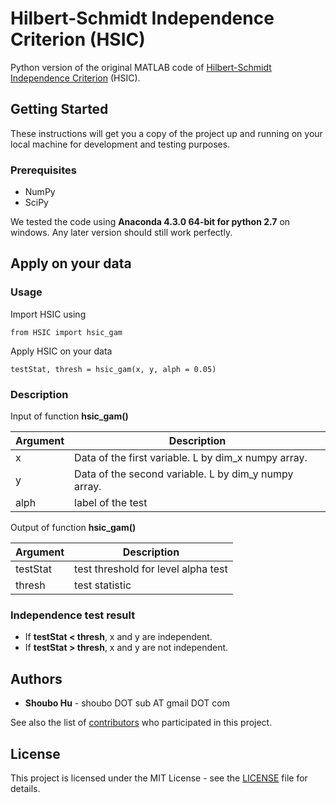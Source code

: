 # Hilbert-Schmidt Independence Criterion (HSIC)

Python version of the original MATLAB code of [Hilbert-Schmidt Independence Criterion](http://papers.nips.cc/paper/3201-a-kernel-statistical-test-of-independence.pdf) (HSIC).

## Getting Started

These instructions will get you a copy of the project up and running on your local machine for development and testing purposes.

### Prerequisites
* NumPy
* SciPy

We tested the code using **Anaconda 4.3.0 64-bit for python 2.7** on windows. Any later version should still work perfectly.

## Apply on your data

### Usage

Import HSIC using

```
from HSIC import hsic_gam
```

Apply HSIC on your data
```
testStat, thresh = hsic_gam(x, y, alph = 0.05)
```

### Description

Input of function **hsic_gam()**

| Argument  | Description  |
|---|---|
|x | Data of the first variable. L by dim_x numpy array.|
|y | Data of the second variable. L by dim_y numpy array.|
|alph | label of the test |

Output of function **hsic_gam()**

| Argument  | Description  |
|---|---|
|testStat  |test threshold for level alpha test|
|thresh| test statistic|

### Independence test result
- If **testStat < thresh**, x and y are independent.
- If **testStat > thresh**, x and y are not independent.

## Authors

* **Shoubo Hu** - shoubo DOT sub AT gmail DOT com

See also the list of [contributors](https://github.com/amber0309/HSIC/contributors) who participated in this project.

## License

This project is licensed under the MIT License - see the [LICENSE](LICENSE) file for details.
